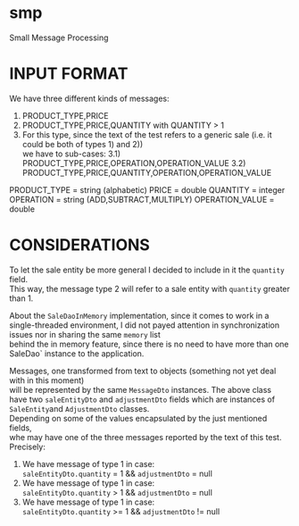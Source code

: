 # smp
Small Message Processing

# INPUT FORMAT

We have three different kinds of messages:

1. PRODUCT_TYPE,PRICE 
2. PRODUCT_TYPE,PRICE,QUANTITY with QUANTITY > 1
3. For this type, since the text of the test refers to a generic sale (i.e. it could be both of types 1) and 2))  
   we have to sub-cases:
   3.1) PRODUCT_TYPE,PRICE,OPERATION,OPERATION_VALUE
   3.2) PRODUCT_TYPE,PRICE,QUANTITY,OPERATION,OPERATION_VALUE
   
PRODUCT_TYPE = string (alphabetic)
PRICE = double
QUANTITY = integer
OPERATION = string (ADD,SUBTRACT,MULTIPLY)
OPERATION_VALUE = double

# CONSIDERATIONS

To let the sale entity be more general I decided to include in it the `quantity` field.  
This way, the message type 2 will refer to a sale entity with `quantity` greater than 1.

About the `SaleDaoInMemory` implementation, since it comes to work in a single-threaded environment,
I did not payed attention in synchronization issues nor in sharing the same `memory` list  
behind the in memory feature, since there is no need to have more than one SaleDao` instance to the application.  

Messages, one transformed from text to objects (something not yet deal with in this moment)  
will be represented by the same `MessageDto` instances.
The above class have two `saleEntityDto` and `adjustmentDto` fields which are instances of  
`SaleEntity`and `AdjustmentDto` classes.  
Depending on some of the values encapsulated by the just mentioned fields,  
whe may have one of the three messages reported by the text of this test.  
Precisely:  
1.  We have message of type 1 in case:  
    `saleEntityDto.quantity` = 1 && `adjustmentDto` = null
2.  We have message of type 1 in case:  
    `saleEntityDto.quantity` > 1 && `adjustmentDto` = null
3.  We have message of type 1 in case:  
    `saleEntityDto.quantity` >= 1 && `adjustmentDto` != null
